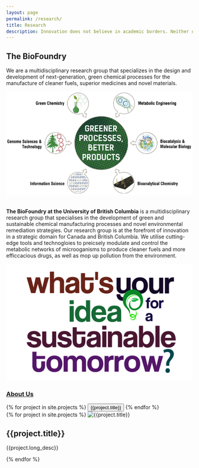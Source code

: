 ```yaml
---
layout: page
permalink: /research/
title: Research
description: Innovation does not believe in academic borders. Neither do we! We use insights and methodologies from a variety of scientific and technological domains to meet our objectives.
---
```


<section id="why">
    <div class="container">
        <div class="row">
            <div class="col-lg-8 col-md-12 text-left">
                <h2 id = "main-space"><b>The BioFoundry</b></h2>
                <p>We are a multidisciplinary research group that specializes in the design and development of next-generation, green chemical processes for the manufacture of cleaner fuels, superior medicines and novel materials.</p>
                <div id="responsive">
                    <img src="/img/research/research_overview.jpg" class="img-responsive">
                </div>
                <br>
                <p id="responsive-para"><b>The BioFoundry at the University of British Columbia</b> is a multidisciplinary research group that specialises in the development of green and sustainable chemical manufacturing processes and novel environmental remediation strategies. Our research group is at the forefront of innovation in a strategic domain for Canada and British Columbia. We utilise cutting-edge tools and technogloies to preicsely modulate and control the metabolic networks of microoganisms to produce cleaner fuels and more efficcacious drugs, as well as mop up pollution from the environment.</p>
            </div>
            <div class="col-lg-4 col-md-12 text-left research-large">
                <img class="img-responsive" src="/img/sustainable-ideas.jpg" >
                <h3 class="text-center"><a href="/research" class="button">About Us</a></h3>
                {% for project in site.projects %}
                  <button type="button" class="list-group-item" onclick="loadData('{{project.long_desc}}','{{project.modal_image}}')" >{{project.title}}</button>
                {% endfor %}                
            </div>           
        </div>
    </div>
    <div class="research-small">
        <div class="container">
            {% for project in site.projects %}
                <img src="{{project.front_image}}" class="img-responsive" alt="{{project.title}}" max-width="100%">
                <h1>{{project.title}}</h1>
                <p>{{project.long_desc}}</p>
            {% endfor %}
        </div>
    </div>
</section>
